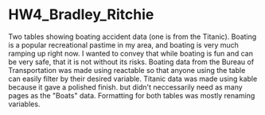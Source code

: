 # HW4_Bradley_Ritchie
Two tables showing boating accident data (one is from the Titanic). Boating is a popular recreational pastime in my area, and boating is very much ramping up right now. I wanted to convey that while boating is fun and can be very safe, that it is not without its risks. 
Boating data from the Bureau of Transportation was made using reactable so that anyone using the table can easily filter by their desired variable. Titanic data was made using kable because it gave a polished finish. but didn't neccessarily need as many pages as the "Boats" data. 
Formatting for both tables was mostly renaming variables. 

